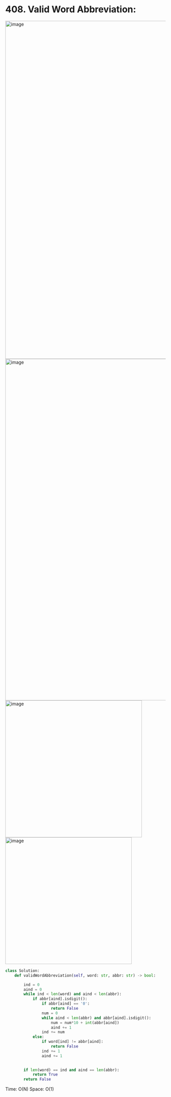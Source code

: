 # 408. Valid Word Abbreviation:


<img width="1059" alt="image" src="https://github.com/jatinbhutka/LeetCode-2022/assets/35987583/1abddaa9-4132-4d56-a5ad-fdfa89a51cb3">
<img width="1070" alt="image" src="https://github.com/jatinbhutka/LeetCode-2022/assets/35987583/6d75b1a7-70ca-4ece-9175-3e51c1aff60d">
<img width="429" alt="image" src="https://github.com/jatinbhutka/LeetCode-2022/assets/35987583/7ffb051b-909a-42ca-82b9-17dab7e6b93f">
<img width="397" alt="image" src="https://github.com/jatinbhutka/LeetCode-2022/assets/35987583/52249aa4-4ba7-4706-9597-971bf8d6f750">



```python
class Solution:
    def validWordAbbreviation(self, word: str, abbr: str) -> bool:

        ind = 0
        aind = 0
        while ind < len(word) and aind < len(abbr):
            if abbr[aind].isdigit():
                if abbr[aind] == '0':
                    return False
                num = 0
                while aind < len(abbr) and abbr[aind].isdigit():
                    num = num*10 + int(abbr[aind])
                    aind += 1
                ind += num
            else:
                if word[ind] != abbr[aind]:
                    return False
                ind += 1
                aind += 1

        
        if len(word) == ind and aind == len(abbr):
            return True
        return False
```

Time: O(N)
Space: O(1)

